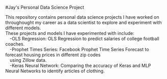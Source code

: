 #Jay's Personal Data Science Project

This repository contains personal data science projects I have worked on throughought my career as a data scientist to explore and experiment with different models.<br />
These projects and models I have experimented with include:<br />
&emsp;-OLS Regression: OLS Regression to predict salaries of college football coaches.<br />
&emsp;-Prophet Times Series: Facebook Prophet Time Series Forecast to forecast housing prices in different zip codes<br />
&emsp;using Zillow data.<br />
&emsp;-Keras Neural Network: Comparing the accuracy of Keras and MLP Neural Networks to identify articles of clothing.<br />  
